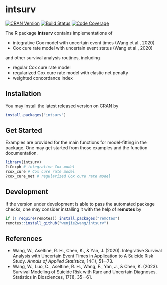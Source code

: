 # intsurv

[![CRAN Version][cran-version]][cran]
[![Build Status][gha-icon]][gha-url]
[![Code Coverage][codecov-main]][codecov]

The R package **intsurv** contains implementations of

- integrative Cox model with uncertain event times (Wang et al., 2020)
- Cox cure rate model with uncertain event status (Wang et al., 2020)

and other survival analysis routines, including

- regular Cox cure rate model
- regularized Cox cure rate model with elastic net penalty
- weighted concordance index


## Installation

You may install the latest released version on CRAN by

```R
install.packages("intsurv")
```


## Get Started

Examples are provided for the main functions for model-fitting in the package.
One may get started from those examples and the function documentation.

```R
library(intsurv)
?iCoxph # integrative Cox model
?cox_cure # Cox cure rate model
?cox_cure_net # regularized Cox cure rate model
```


## Development

If the version under development is able to pass the automated package checks,
one may consider installing it with the help of **remotes** by

```R
if (! require(remotes)) install.packages("remotes")
remotes::install_github("wenjie2wang/intsurv")
```


## References

- Wang, W., Aseltine, R. H., Chen, K., & Yan, J. (2020). Integrative Survival
  Analysis with Uncertain Event Times in Application to A Suicide Risk
  Study. *Annals of Applied Statistics*, 14(1), 51--73.
- Wang, W., Luo, C., Aseltine, R. H., Wang, F., Yan, J., & Chen,
  K. (2023). Survival Modeling of Suicide Risk with Rare and Uncertain
  Diagnoses. Statistics in Biosciences, 17(1), 35--61.

[cran]: https://cran.r-project.org/package=intsurv
[cran-version]: https://www.r-pkg.org/badges/version/intsurv
[gha-icon]: https://github.com/wenjie2wang/intsurv/workflows/R-CMD-check/badge.svg
[gha-url]: https://github.com/wenjie2wang/intsurv/actions
[codecov]: https://app.codecov.io/gh/wenjie2wang/intsurv
[codecov-main]: https://codecov.io/gh/wenjie2wang/intsurv/branch/main/graph/badge.svg
